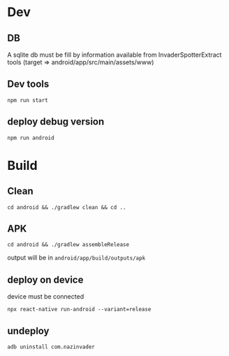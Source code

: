 # Dev

## DB

A sqlite db must be fill by information available from InvaderSpotterExtract tools (target => android/app/src/main/assets/www)

## Dev tools

```shell
npm run start
```

## deploy debug version

```shell
npm run android
```

# Build

## Clean

```shell
cd android && ./gradlew clean && cd ..
```

## APK

```shell
cd android && ./gradlew assembleRelease
```

output will be in `android/app/build/outputs/apk`

## deploy on device

device must be connected

```shell
npx react-native run-android --variant=release
```

## undeploy

`adb uninstall com.nazinvader`
